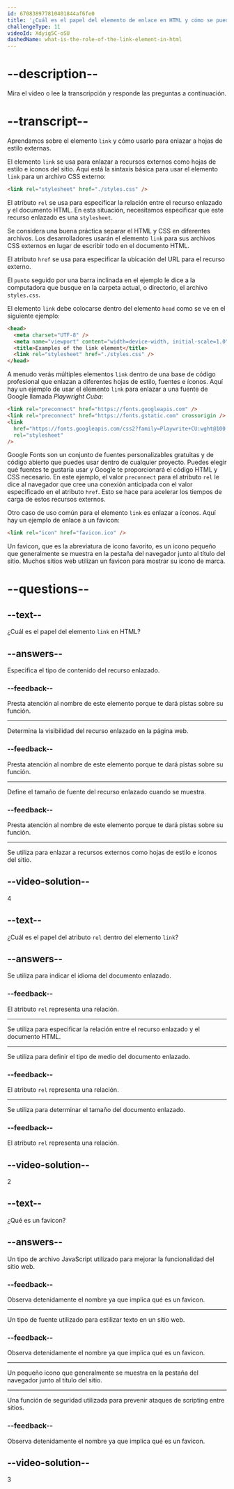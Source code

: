 ```yaml
---
id: 670838977810401844af6fe0
title: '¿Cuál es el papel del elemento de enlace en HTML y cómo se puede usar para enlazar a hojas de estilo externas?'
challengeType: 11
videoId: Xdyig5C-oSU
dashedName: what-is-the-role-of-the-link-element-in-html
---
```


# --description--

Mira el video o lee la transcripción y responde las preguntas a continuación.

# --transcript--


Aprendamos sobre el elemento `link` y cómo usarlo para enlazar a hojas de estilo externas.

El elemento `link` se usa para enlazar a recursos externos como hojas de estilo e íconos del sitio. Aquí está la sintaxis básica para usar el elemento `link` para un archivo CSS externo:

```html
<link rel="stylesheet" href="./styles.css" />
```

El atributo `rel` se usa para especificar la relación entre el recurso enlazado y el documento HTML. En esta situación, necesitamos especificar que este recurso enlazado es una `stylesheet`.

Se considera una buena práctica separar el HTML y CSS en diferentes archivos. Los desarrolladores usarán el elemento `link` para sus archivos CSS externos en lugar de escribir todo en el documento HTML.

El atributo `href` se usa para especificar la ubicación del URL para el recurso externo.

El `punto` seguido por una barra inclinada en el ejemplo le dice a la computadora que busque en la carpeta actual, o directorio, el archivo `styles.css`.

El elemento `link` debe colocarse dentro del elemento `head` como se ve en el siguiente ejemplo:

```html
<head>
  <meta charset="UTF-8" />
  <meta name="viewport" content="width=device-width, initial-scale=1.0" />
  <title>Examples of the link element</title>
  <link rel="stylesheet" href="./styles.css" />
</head>
```

A menudo verás múltiples elementos `link` dentro de una base de código profesional que enlazan a diferentes hojas de estilo, fuentes e íconos. Aquí hay un ejemplo de usar el elemento `link` para enlazar a una fuente de Google llamada *Playwright Cuba*:

```html
<link rel="preconnect" href="https://fonts.googleapis.com" />
<link rel="preconnect" href="https://fonts.gstatic.com" crossorigin />
<link
  href="https://fonts.googleapis.com/css2?family=Playwrite+CU:wght@100..400&display=swap"
  rel="stylesheet"
/>
```

Google Fonts son un conjunto de fuentes personalizables gratuitas y de código abierto que puedes usar dentro de cualquier proyecto. Puedes elegir qué fuentes te gustaría usar y Google te proporcionará el código HTML y CSS necesario. En este ejemplo, el valor `preconnect` para el atributo `rel` le dice al navegador que cree una conexión anticipada con el valor especificado en el atributo `href`. Esto se hace para acelerar los tiempos de carga de estos recursos externos.

Otro caso de uso común para el elemento `link` es enlazar a íconos. Aquí hay un ejemplo de enlace a un favicon:

```html
<link rel="icon" href="favicon.ico" />
```

Un favicon, que es la abreviatura de icono favorito, es un icono pequeño que generalmente se muestra en la pestaña del navegador junto al título del sitio. Muchos sitios web utilizan un favicon para mostrar su icono de marca.

# --questions--

## --text--

¿Cuál es el papel del elemento `link` en HTML?

## --answers--

Especifica el tipo de contenido del recurso enlazado.

### --feedback--

Presta atención al nombre de este elemento porque te dará pistas sobre su función.

---

Determina la visibilidad del recurso enlazado en la página web.

### --feedback--

Presta atención al nombre de este elemento porque te dará pistas sobre su función.

---

Define el tamaño de fuente del recurso enlazado cuando se muestra.

### --feedback--

Presta atención al nombre de este elemento porque te dará pistas sobre su función.

---

Se utiliza para enlazar a recursos externos como hojas de estilo e íconos del sitio.

## --video-solution--

4

## --text--

¿Cuál es el papel del atributo `rel` dentro del elemento `link`?

## --answers--

Se utiliza para indicar el idioma del documento enlazado.

### --feedback--

El atributo `rel` representa una relación.

---

Se utiliza para especificar la relación entre el recurso enlazado y el documento HTML.

---

Se utiliza para definir el tipo de medio del documento enlazado.

### --feedback--

El atributo `rel` representa una relación.

---

Se utiliza para determinar el tamaño del documento enlazado.

### --feedback--

El atributo `rel` representa una relación.

## --video-solution--

2

## --text--

¿Qué es un favicon?

## --answers--

Un tipo de archivo JavaScript utilizado para mejorar la funcionalidad del sitio web.

### --feedback--

Observa detenidamente el nombre ya que implica qué es un favicon.

---

Un tipo de fuente utilizado para estilizar texto en un sitio web.

### --feedback--

Observa detenidamente el nombre ya que implica qué es un favicon.

---

Un pequeño icono que generalmente se muestra en la pestaña del navegador junto al título del sitio.

---

Una función de seguridad utilizada para prevenir ataques de scripting entre sitios.

### --feedback--

Observa detenidamente el nombre ya que implica qué es un favicon.

## --video-solution--

3
